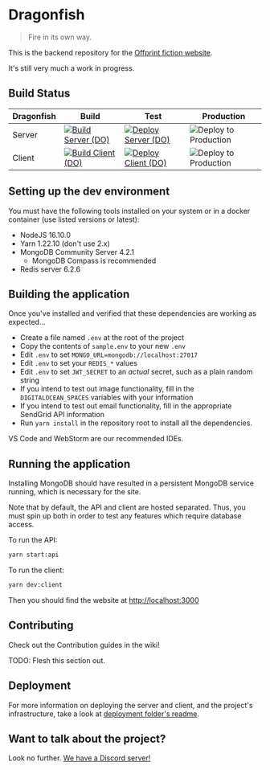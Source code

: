 # Dragonfish

> Fire in its own way.

This is the backend repository for the [Offprint fiction website](https://offprint.net/).

It's still very much a work in progress.

## Build Status

| Dragonfish | Build | Test | Production |
| ---------- | ----- | ---- | ---------- |
| Server     | [![Build Server (DO)](https://github.com/OffprintStudios/dragonfish/actions/workflows/digiocean-build-server.yml/badge.svg)](https://github.com/OffprintStudios/dragonfish/actions/workflows/digiocean-build-server.yml) | [![Deploy Server (DO)](https://github.com/OffprintStudios/dragonfish/actions/workflows/digioncean-deploy-server.yml/badge.svg)](https://github.com/OffprintStudios/dragonfish/actions/workflows/digioncean-deploy-server.yml) | ![Deploy to Production](https://github.com/OffprintStudios/dragonfish/workflows/Deploy%20to%20Production/badge.svg) |
| Client     | [![Build Client (DO)](https://github.com/OffprintStudios/dragonfish/actions/workflows/digiocean-build-client.yml/badge.svg)](https://github.com/OffprintStudios/dragonfish/actions/workflows/digiocean-build-client.yml) | [![Deploy Client (DO)](https://github.com/OffprintStudios/dragonfish/actions/workflows/digiocean-deploy-client.yml/badge.svg)](https://github.com/OffprintStudios/dragonfish/actions/workflows/digiocean-deploy-client.yml) | ![Deploy to Production](https://github.com/OffprintStudios/dragonfish/workflows/Deploy%20to%20Production/badge.svg) |

## Setting up the dev environment

You must have the following tools installed on your system or in a docker container (use listed versions or latest):

- NodeJS 16.10.0
- Yarn 1.22.10 (don't use 2.x)
- MongoDB Community Server 4.2.1
    - MongoDB Compass is recommended
- Redis server 6.2.6

## Building the application

Once you've installed and verified that these dependencies are working as expected...

- Create a file named `.env` at the root of the project
- Copy the contents of `sample.env` to your new `.env`
- Edit `.env` to set `MONGO_URL=mongodb://localhost:27017`
- Edit `.env` to set your `REDIS_*` values
- Edit `.env` to set `JWT_SECRET` to an _actual_ secret, such as a plain random string
- If you intend to test out image functionality, fill in the `DIGITALOCEAN_SPACES` variables with your information
- If you intend to test out email functionality, fill in the appropriate SendGrid API information
- Run `yarn install` in the repository root to install all the dependencies.

VS Code and WebStorm are our recommended IDEs.

## Running the application

Installing MongoDB should have resulted in a persistent MongoDB service running, which is necessary for the site.

Note that by default, the API and client are hosted separated. Thus, you must spin up both in order to test any features which require database access.

To run the API:

```bash
yarn start:api
```

To run the client:

```bash
yarn dev:client
```

Then you should find the website at <http://localhost:3000>

## Contributing

Check out the Contribution guides in the wiki!

TODO: Flesh this section out.

## Deployment

For more information on deploying the server and client, and the project's infrastructure, take a look at [deployment folder's readme](/deploy).

## Want to talk about the project?

Look no further. [We have a Discord server!](https://discord.gg/9cnSwfn)